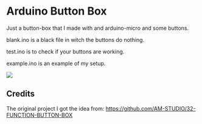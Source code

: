#         Arduino Button Box

Just a button-box that I made with and arduino-micro and some buttons.

blank.ino is a black file in witch the buttons do nothing.

test.ino is to check if your buttons are working.

example.ino is an example of my setup.

<img src="https://i.imgur.com/rfScqmV.jpeg" />

## Credits
The original project I got the idea from: https://github.com/AM-STUDIO/32-FUNCTION-BUTTON-BOX
